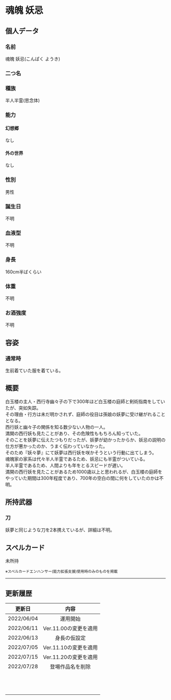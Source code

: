 # 魂魄 妖忌

## 個人データ
### 名前
魂魄 妖忌(こんぱく ようき)

### 二つ名


### 種族
半人半霊(思念体)

### 能力
#### 幻想郷
なし

#### 外の世界
なし

### 性別
男性

### 誕生日
不明

### 血液型
不明

### 身長
160cm半ばくらい

### 体重
不明

### お酒強度
不明

## 容姿
### 通常時
生前着ていた服を着ている。

## 概要
白玉楼の主人・西行寺幽々子の下で300年ほど白玉楼の庭師と剣術指南をしていたが、突如失踪。<br />
その理由・行方は未だ明かされず、庭師の役目は孫娘の妖夢に受け継がれることとなる。<br />
西行妖と幽々子の関係を知る数少ない人物の一人。<br />
満開の西行妖も見たことがあり、その危険性ももちろん知っていた。<br />
そのことを妖夢に伝えたつもりだったが、妖夢が幼かったからか、妖忌の説明の仕方が悪かったのか、うまく伝わっていなかった。<br />
そのため『妖々夢』にて妖夢は西行妖を咲かそうという行動に出てしまう。<br />
魂魄家の家系は代々半人半霊であるため、妖忌にも半霊がついている。<br />
半人半霊であるため、人間よりも年をとるスピードが遅い。<br />
満開の西行妖を見たことがあるため1000歳以上と思われるが、白玉楼の庭師をやっていた期間は300年程度であり、700年の空白の間に何をしていたのかは不明。<br />

## 所持武器
### 刀
妖夢と同じような刀を2本携えているが、詳細は不明。

## スペルカード
未所持

<sup>
※スペルカードエンハンサー(能力拡張支援)使用時のみのものを掲載
</sup>

***

## 更新履歴
| 更新日 | 内容 |
| :---: | :---: |
| 2022/06/04 | 運用開始 |
| 2022/06/11 | Ver.11.00の変更を適用 |
| 2022/06/13 | 身長の仮設定 |
| 2022/07/05 | Ver.11.10の変更を適用 |
| 2022/07/15 | Ver.11.20の変更を適用 |
| 2022/07/28 | 登場作品名を削除 |
| | |
| | |
| | |
| | |
| | |
| | |
| | |
| | |
| | |
| | |
| | |
| | |

